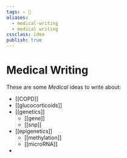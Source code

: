 ```yaml
---
tags: ✍️ 📒
aliases: 
  - medical-writing
  - medical writing
cssclass: idea
publish: true
---
```

# Medical Writing
These are some _Medical_ ideas to write about:
- [[COPD]]
- [[glucocorticoids]]
- [[genetics]]
  - [[gene]]
  - [[snp]]
- [[epigenetics]]
  - [[methylation]]
  - [[microRNA]]
- 